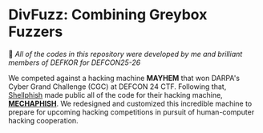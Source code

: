# DivFuzz: Combining Greybox Fuzzers
:loudspeaker: *All of the codes in this repository were developed by me and brilliant members of DEFKOR for DEFCON25-26*

We competed against a hacking machine **MAYHEM** that won DARPA's Cyber Grand Challenge (CGC) at DEFCON 24 CTF. Following that, [Shellphish](https://shellphish.net/index.html) made public all of the code for their hacking machine, **[MECHAPHISH](https://github.com/mechaphish)**. We redesigned and customized this incredible machine to prepare for upcoming hacking competitions in pursuit of human-computer hacking cooperation.